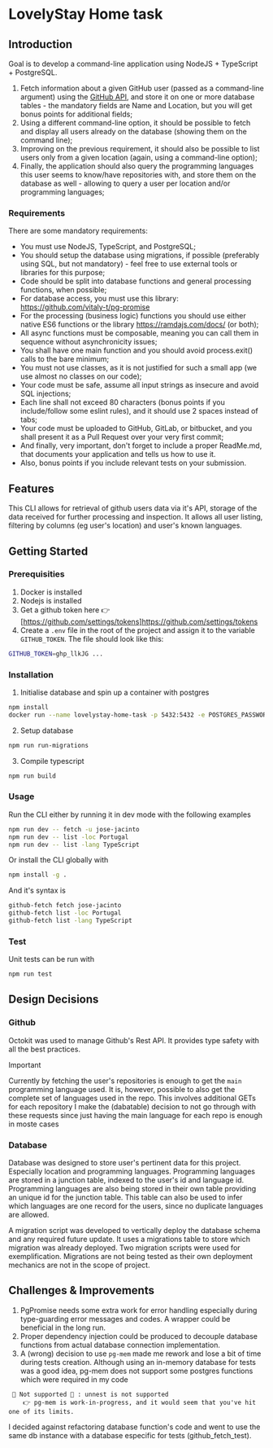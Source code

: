 # LovelyStay Home task

## Introduction
Goal is to develop a command-line application using NodeJS + TypeScript + PostgreSQL.

1. Fetch information about a given GitHub user (passed as a command-line argument) using the [GitHub API](https://docs.github.com/en/rest), and store it on one or more database tables - the mandatory fields are Name and Location, but you will get bonus points for additional fields;
2. Using a different command-line option, it should be possible to fetch and display all users already on the database (showing them on the command line);
3. Improving on the previous requirement, it should also be possible to list users only from a given location (again, using a command-line option);
4. Finally, the application should also query the programming languages this user seems to know/have repositories with, and store them on the database as well - allowing to query a user per location and/or programming languages;

### Requirements
There are some mandatory requirements:
- You must use NodeJS, TypeScript, and PostgreSQL;
- You should setup the database using migrations, if possible (preferably using SQL, but not mandatory) - feel free to use external tools or libraries for this purpose;
- Code should be split into database functions and general processing functions, when possible;
- For database access, you must use this library: https://github.com/vitaly-t/pg-promise
- For the processing (business logic) functions you should use either native ES6 functions or the library https://ramdajs.com/docs/ (or both);
- All async functions must be composable, meaning you can call them in sequence without asynchronicity issues;
- You shall have one main function and you should avoid process.exit() calls to the bare minimum;
- You must not use classes, as it is not justified for such a small app (we use almost no classes on our code);
- Your code must be safe, assume all input strings as insecure and avoid SQL injections;
- Each line shall not exceed 80 characters (bonus points if you include/follow some eslint rules), and it should use 2 spaces instead of tabs;
- Your code must be uploaded to GitHub, GitLab, or bitbucket, and you shall present it as a Pull Request over your very first commit;
- And finally, very important, don't forget to include a proper ReadMe.md, that documents your application and tells us how to use it.
- Also, bonus points if you include relevant tests on your submission.

## Features
This CLI allows for retrieval of github users data via it's API, storage of the data received for further processing and inspection.
It allows all user listing, filtering by columns (eg user's location) and user's known languages.

## Getting Started

### Prerequisities
1. Docker is installed
2. Nodejs is installed
3. Get a github token here 👉 [https://github.com/settings/tokens]https://github.com/settings/tokens
4. Create a `.env` file in the root of the project and assign it to the variable `GITHUB_TOKEN`. The file should look like this:
```sh
GITHUB_TOKEN=ghp_llkJG ...
```

### Installation

1. Initialise database and spin up a container with postgres
```sh
npm install
docker run --name lovelystay-home-task -p 5432:5432 -e POSTGRES_PASSWORD=yapostgres -e POSTGRES_DB=lovelystay -d postgres
```

2. Setup database
```sh
npm run run-migrations
```

3. Compile typescript
```sh
npm run build
```

### Usage

Run the CLI either by running it in dev mode with the following examples
```sh
npm run dev -- fetch -u jose-jacinto
npm run dev -- list -loc Portugal
npm run dev -- list -lang TypeScript
```

Or install the CLI globally with
```sh
npm install -g .
```

And it's syntax is
```sh
github-fetch fetch jose-jacinto
github-fetch list -loc Portugal
github-fetch list -lang TypeScript
```

### Test

Unit tests can be run with
```sh
npm run test
```

## Design Decisions

### Github
Octokit was used to manage Github's Rest API. It provides type safety with all the best practices.
> [!IMPORTANT]
> Currently by fetching the user's repositories is enough to get the `main` programming language used.
> It is, however, possible to also get the complete set of languages used in the repo. This involves additional GETs for each repository
> I make the (dabatable) decision to not go through with these requests since just having the main language for each repo is enough in moste cases

### Database

Database was designed to store user's pertinent data for this project. Especially location and programming languages.
Programming languages are stored in a junction table, indexed to the user's id and language id.
Programming languages are also being stored in their own table providing an unique id for the junction table. This table can also be used to infer which languages are one record for the users, since no duplicate languages are allowed.

A migration script was developed to vertically deploy the database schema and any required future update. It uses a migrations table to store which migration was already deployed.
Two migration scripts were used for exemplification.
Migrations are not being tested as their own deployment mechanics are not in the scope of project.

## Challenges & Improvements

1. PgPromise needs some extra work for error handling especially during type-guarding error messages and codes. A wrapper could be beneficial in the long run.
2. Proper dependency injection could be produced to decouple database functions from actual database connection implementation.
3. A (wrong) decision to use `pg-mem` made me rework and lose a bit of time during tests creation. Although using an in-memory database for tests was a good idea, pg-mem does not support some postgres functions which were required in my code

```console
 🔨 Not supported 🔨 : unnest is not supported
    👉 pg-mem is work-in-progress, and it would seem that you've hit one of its limits.
```
I decided against refactoring database function's code and went to use the same db instance with a database especific for tests (github_fetch_test).

